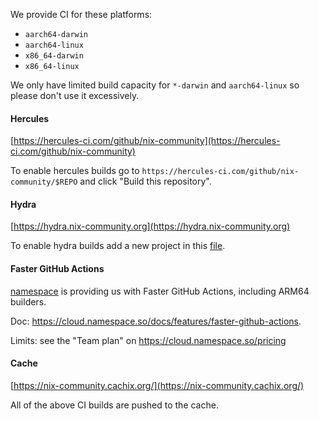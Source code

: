 We provide CI for these platforms:

- `aarch64-darwin`
- `aarch64-linux`
- `x86_64-darwin`
- `x86_64-linux`

We only have limited build capacity for `*-darwin` and `aarch64-linux` so please don't use it excessively.

#### Hercules

[https://hercules-ci.com/github/nix-community](https://hercules-ci.com/github/nix-community)

To enable hercules builds go to `https://hercules-ci.com/github/nix-community/$REPO` and click "Build this repository".

#### Hydra

[https://hydra.nix-community.org](https://hydra.nix-community.org)

To enable hydra builds add a new project in this [file](https://github.com/nix-community/infra/blob/master/terraform/hydra-projects.tf).

#### Faster GitHub Actions

[namespace](https://cloud.namespace.so) is providing us with Faster GitHub
Actions, including ARM64 builders.

Doc: <https://cloud.namespace.so/docs/features/faster-github-actions>.

Limits: see the "Team plan" on <https://cloud.namespace.so/pricing>

#### Cache

[https://nix-community.cachix.org/](https://nix-community.cachix.org/)

All of the above CI builds are pushed to the cache.
